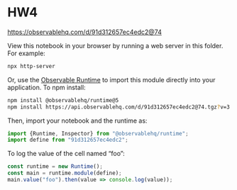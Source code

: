 # HW4

https://observablehq.com/d/91d312657ec4edc2@74

View this notebook in your browser by running a web server in this folder. For
example:

~~~sh
npx http-server
~~~

Or, use the [Observable Runtime](https://github.com/observablehq/runtime) to
import this module directly into your application. To npm install:

~~~sh
npm install @observablehq/runtime@5
npm install https://api.observablehq.com/d/91d312657ec4edc2@74.tgz?v=3
~~~

Then, import your notebook and the runtime as:

~~~js
import {Runtime, Inspector} from "@observablehq/runtime";
import define from "91d312657ec4edc2";
~~~

To log the value of the cell named “foo”:

~~~js
const runtime = new Runtime();
const main = runtime.module(define);
main.value("foo").then(value => console.log(value));
~~~
